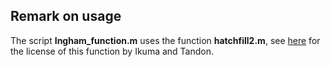 ## Remark on usage

The script **Ingham_function.m** uses the function **hatchfill2.m**, see [here](https://de.mathworks.com/matlabcentral/fileexchange/53593-hatchfill2) for the license of this function by Ikuma and Tandon. 
